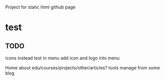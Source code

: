 # 
Project for static html github page

# test



## TODO

icons instead test in menu
add icon and logo into menu

Home
about
edu/courses/projects/other/articles?
tools
manage from some blog